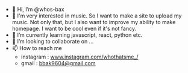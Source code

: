 - 👋 Hi, I’m @whos-bax
- 👀 I'm very interested in music. So I want to make a site to upload my music. Not only that, but I also want to improve my ability to make homepage. I want to be cool even if it's not fancy.
- 🌱 I’m currently learning javascript, react, python etc.
- 💞️ I’m looking to collaborate on ...
- 📫 How to reach me 
    * instagram : www.instagram.com/whothatsme_/
    * gmail : bbak9604@gmail.com

<!---
whos-bax/whos-bax is a ✨ special ✨ repository because its `README.md` (this file) appears on your GitHub profile.
You can click the Preview link to take a look at your changes.
--->
